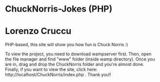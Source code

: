 # ChuckNorris-Jokes (PHP)
# Lorenzo Cruccu
PHP-based, this site will show you how fun is Chuck Norris :)

To view the project, you need to download wampserver first. Then, open the file manager and find "www" folder (inside wamp directory). Once you are in, drag and drop the ChuckNorris folder and you're almost done. Finally, if you want to view the site, click here: http://localhost/ChuckNorris/index.php . Thank you!!
